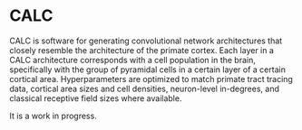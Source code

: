 # CALC
CALC is software for generating convolutional network architectures that closely resemble the architecture of the primate cortex. Each layer in a CALC architecture corresponds with a cell population in the brain, specifically with the group of pyramidal cells in a certain layer of a certain cortical area. Hyperparameters are optimized to match primate tract tracing data, cortical area sizes and cell densities, neuron-level in-degrees, and classical receptive field sizes where available. 

It is a work in progress. 
